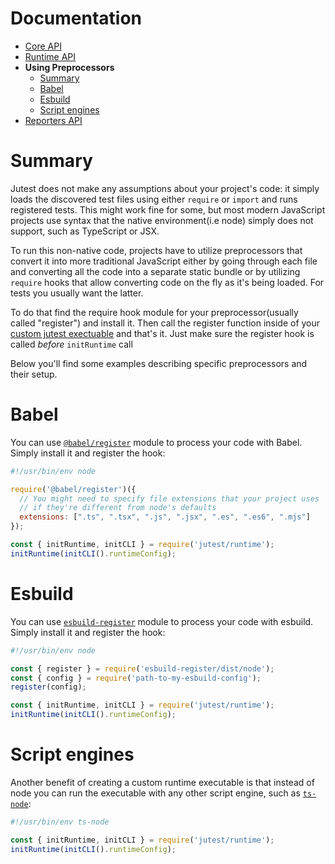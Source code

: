 # Documentation

- [Core API](https://github.com/alexeyds/jutest/blob/master/docs/core-api.md)
- [Runtime API](https://github.com/alexeyds/jutest/blob/master/docs/runtime-api.md)
- **Using Preprocessors**
  - [Summary](https://github.com/alexeyds/jutest/blob/master/docs/preprocessors.md#summary)
  - [Babel](https://github.com/alexeyds/jutest/blob/master/docs/preprocessors.md#babel)
  - [Esbuild](https://github.com/alexeyds/jutest/blob/master/docs/preprocessors.md#esbuild)
  - [Script engines](https://github.com/alexeyds/jutest/blob/master/docs/preprocessors.md#script-engines)
- [Reporters API](https://github.com/alexeyds/jutest/blob/master/docs/reporters-api.md)

# Summary

Jutest does not make any assumptions about your project's code: it simply loads the discovered test files using either `require` or `import` and runs registered tests. This might work fine for some, but most modern JavaScript projects use syntax that the native environment(i.e node) simply does not support, such as TypeScript or JSX.

To run this non-native code, projects have to utilize preprocessors that convert it into more traditional JavaScript either by going through each file and converting all the code into a separate static bundle or by utilizing `require` hooks that allow converting code on the fly as it's being loaded. For tests you usually want the latter.

To do that find the require hook module for your preprocessor(usually called "register") and install it. Then call the register function inside of your [custom jutest exectuable]((https://github.com/alexeyds/jutest/blob/master/docs/runtime-api.md#summary)) and that's it. Just make sure the register hook is called *before* `initRuntime` call

Below you'll find some examples describing specific preprocessors and their setup.

# Babel

You can use [`@babel/register`](https://babeljs.io/docs/babel-register) module to process your code with Babel. Simply install it and register the hook:

```js
#!/usr/bin/env node

require('@babel/register')({
  // You might need to specify file extensions that your project uses
  // if they're different from node's defaults
  extensions: [".ts", ".tsx", ".js", ".jsx", ".es", ".es6", ".mjs"]
});

const { initRuntime, initCLI } = require('jutest/runtime');
initRuntime(initCLI().runtimeConfig);

```

# Esbuild

You can use [`esbuild-register`](https://github.com/egoist/esbuild-register) module to process your code with esbuild. Simply install it and register the hook:

```js
#!/usr/bin/env node

const { register } = require('esbuild-register/dist/node');
const { config } = require('path-to-my-esbuild-config');
register(config);

const { initRuntime, initCLI } = require('jutest/runtime');
initRuntime(initCLI().runtimeConfig);

```

# Script engines

Another benefit of creating a custom runtime executable is that instead of node you can run the executable with any other script engine, such as [`ts-node`](https://github.com/TypeStrong/ts-node?tab=readme-ov-file#shebang):

```js
#!/usr/bin/env ts-node

const { initRuntime, initCLI } = require('jutest/runtime');
initRuntime(initCLI().runtimeConfig);

```

